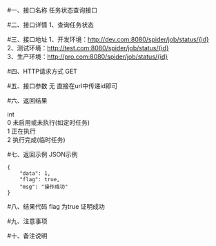 #一、接口名称
任务状态查询接口

#二、接口详情
1、查询任务状态

#三、接口地址
1、开发环境：http://dev.com:8080/spider/job/status/{id}    
2、测试环境：http://test.com:8080/spider/job/status/{id}   
3、生产环境：http://pro.com:8080/spider/job/status/{id}   

#四、HTTP请求方式
GET

#五、接口参数
无 直接在url中传递id即可


#六、返回结果

int  
0 未启用或未执行(如定时任务)  
1 正在执行   
2 执行完成(临时任务)  

#七、返回示例
JSON示例  

  
    {
        "data": 1,
        "flag": true,
        "msg": "操作成功"
    }

#八、结果代码
flag 为true 证明成功

#九、注意事项

#十、备注说明
